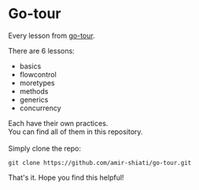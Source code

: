 # Go-tour

Every lesson from [go-tour](https://go.dev/tour/list).  

There are 6 lessons:
- basics
- flowcontrol
- moretypes
- methods
- generics
- concurrency

Each have their own practices.   
You can find all of them in this repository.  
\
Simply clone the repo:
```
git clone https://github.com/amir-shiati/go-tour.git
```

That's it. Hope you find this helpful!